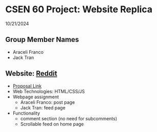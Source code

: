 # CSEN 60 Project: Website Replica
10/21/2024

## Group Member Names
- Araceli Franco
- Jack Tran

## Website: [Reddit](https://www.reddit.com/)
- [Proposal Link](https://docs.google.com/document/d/1Nw5haA8Ax6wp7Zh9afLYrXTtBnYWDYMzm4H3TQ0UEdU/edit?usp=sharing)
- Web Technologies: HTML/CSS/JS
- Webpage assignment
  - Araceli Franco: post page
  - Jack Tran: feed page
- Functionality
  - comment section (no need for subcomments)
  - Scrollable feed on home page
